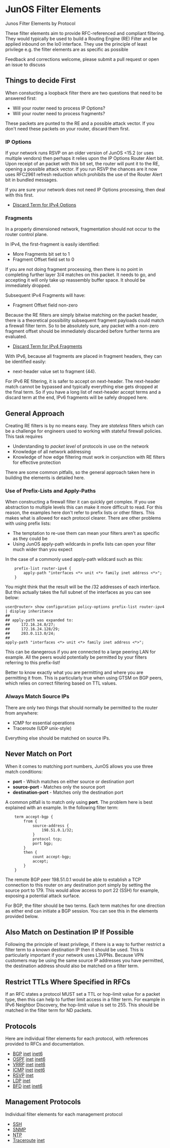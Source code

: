 # JunOS Filter Elements
Junos Filter Elements by Protocol

These filter elements aim to provide RFC-referenced and compliant filtering. They would typically be used to build a Routing Engine (RE) Filter and be applied inbound on the lo0 interface. They use the principle of least privilege e.g. the filter elements are as specific as possible

Feedback and corrections welcome, please submit a pull request or open an issue to discuss

## Things to decide First
When constucting a loopback filter there are two questions that need to be answered first:
 * Will your router need to process IP Options?
 * Will your router need to process fragments?

These packets are punted to the RE and a possible attack vector. If you don't need these packets on your router, discard them first.

### IP Options

If your network runs RSVP on an older version of JunOS <15.2 (or uses multiple vendors) then perhaps it relies upon the IP Options Router Alert bit. Upon receipt of an packet with this bit set, the router will punt it to the RE, opening a possible attack vector. If you run RSVP the chances are it now uses RFC2961 refresh reduction which prohibits the use of the Router Alert bit in bundled messages.

If you are sure your network does not need IP Options processing, then deal with this first.
 * [Discard Term for IPv4 Options](options/inet/input.conf)

### Fragments

In a properly dimensioned network, fragmentation should not occur to the router control plane.

In IPv4, the first-fragment is easily identified:
 * More Fragments bit set to 1
 * Fragment Offset field set to 0

If you are not doing fragment processing, then there is no point in completing further layer 3/4 matches on this packet. It needs to go, and accepting it will only take up reassembly buffer space. It should be immediately dropped.

Subsequent IPv4 Fragments will have:
 * Fragment Offset field non-zero

Because the RE filters are simply bitwise matching on the packet header, there is a theoretical possibility subsequent fragment payloads could match a firewall filter term. So to be absolutely sure, any packet with a non-zero fragment offset should be immediately discarded before further terms are evaluated.

 * [Discard Term for IPv4 Fragments](fragments/inet/input.conf)

With IPv6, because all fragments are placed in fragment headers, they can be identified easily:
 * next-header value set to fragment (44).

For IPv6 RE filtering, it is safer to accept on next-header. The next-header match cannot be bypassed and typically everything else gets dropped at the final term. So if you have a long list of next-header accept terms and a discard term at the end, IPv6 fragments will be safely dropped here.

## General Approach

Creating RE filters is by no means easy. They are *stateless* filters which can be a challenge for engineers used to working with stateful firewall policies. This task requires
 * Understanding to *packet level* of protocols in use on the network
 * Knowledge of all network addressing
 * Knowledge of how edge filtering must work in conjunction with RE filters for effective protection

There are some common pitfalls, so the general approach taken here in building the elements is detailed here.

### Use of Prefix-Lists and Apply-Paths
When constructing a firewall filter it can quickly get complex. If you use abstraction to multiple levels this can make it more difficult to read. For this reason, the examples here don't refer to prefix lists or other filters. This makes what is allowed for each protocol clearer. There are other problems with using prefix lists:
 * The temptation to re-use them can mean your filters aren't as specific as they could be
 * Using JunOS apply-path wildcards in prefix lists can open your filter much wider than you expect

In the case of a commonly used apply-path wildcard such as this:
```
    prefix-list router-ipv4 {
        apply-path "interfaces <*> unit <*> family inet address <*>";
    }
```
You might think that the result will be the /32 addresses of each interface. But this actually takes the full subnet of the interfaces as you can see below:
```
user@router> show configuration policy-options prefix-list router-ipv4 | display inheritance
##
## apply-path was expanded to:
##     172.16.24.0/27;
##     172.16.24.128/29;
##     203.0.113.0/24;
##
apply-path "interfaces <*> unit <*> family inet address <*>";
```
This can be danegerous if you are connected to a large peering LAN for example. All the peers would potentially be permitted by your filters referring to this prefix-list!

Better to know exactly what you are permitting and where you are permitting it from. This is particularly true when using GTSM on BGP peers, which relies on correct filtering based on TTL values.

### Always Match Source IPs

There are only two things that should normally be permitted to the router from anywhere:
 * ICMP for essential operations
 * Traceroute (UDP unix-style)

Everything else should be matched on source IPs.

## Never Match on Port

When it comes to matching port numbers, JunOS allows you use three match conditions:
 * **port** - Which matches on either source or destination port
 * **source-port** - Matches only the source port
 * **destination-port** - Matches only the destination port

A common pitfall is to match only using **port**. The problem here is best explained with an example. In the following filter term:
```
    term accept-bgp {
        from {
            source-address {
                198.51.0.1/32;
            }
            protocol tcp;
            port bgp;
        }
        then {
            count accept-bgp;
            accept;
        }
    }
```
The remote BGP peer 198.51.0.1 would be able to establish a TCP connection to this router on any destination port simply by setting the source port to 179. This would allow access to port 22 (SSH) for example, exposing a potential attack surface.

For BGP, the filter should be two terms. Each term matches for one direction as either end can initiate a BGP session. You can see this in the elements provided below.

## Also Match on Destination IP If Possible

Following the principle of least privilege, if there is a way to further restrict a filter term to a known destination IP then it should be used. This is particularly important if your network uses L3VPNs. Because VPN customers may be using the same source IP addresses you have permitted, the destination address should also be matched on a filter term.

## Restrict TTLs Where Specified in RFCs

If an RFC states a protocol MUST set a TTL or hop-limit value for a packet type, then this can help to further limit access in a filter term. For example in IPv6 Neighbor Discovery, the hop-limit value is set to 255. This should be matched in the filter term for ND packets.

## Protocols
Here are individual filter elements for each protocol, with references provided to RFCs and documentation.

* [BGP](bgp) [inet](bgp/inet) [inet6](bgp/inet6)
* [OSPF](ospf) [inet](ospf/inet) [inet6](ospf/inet6)
* [VRRP](vrrp) [inet](vrrp/inet) [inet6](vrrp/inet6)
* [ICMP](icmp) [inet](icmp/inet) [inet6](icmp/inet6)
* [RSVP](rsvp) [inet](rsvp/inet)
* [LDP](ldp) [inet](ldp/inet)
* [BFD](bfd) [inet](bfd/inet) [inet6](bfd/inet6)

## Management Protocols
Individual filter elements for each management protocol

* [SSH](ssh)
* [SNMP](snmp)
* [NTP](ntp)
* [Traceroute](traceroute) [inet](traceroute/inet)
